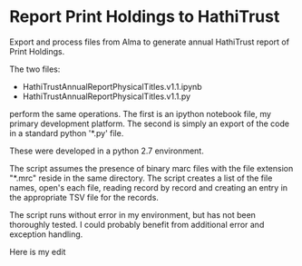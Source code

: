 Report Print Holdings to HathiTrust
==========

Export and process files from Alma to generate annual HathiTrust report of Print Holdings.

The two files:

* HathiTrustAnnualReportPhysicalTitles.v1.1.ipynb
* HathiTrustAnnualReportPhysicalTitles.v1.1.py

perform the same operations. The first is an ipython notebook file, my primary development platform. The second is simply an export of the code in a standard python '*.py' file.

These were developed in a python 2.7 environment.

The script assumes the presence of binary marc files with the file extension "*.mrc" reside in the same directory. The script creates a list of the file names, open's each file, reading record by record and creating an entry in the appropriate TSV file for the records.

The script runs without error in my environment, but has not been thoroughly tested. I could probably benefit from additional error and exception handling.

Here is my edit 


